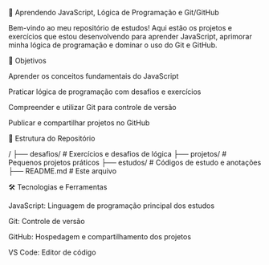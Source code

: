 🚀 Aprendendo JavaScript, Lógica de Programação e Git/GitHub

Bem-vindo ao meu repositório de estudos! Aqui estão os projetos e exercícios que estou desenvolvendo para aprender JavaScript, aprimorar minha lógica de programação e dominar o uso do Git e GitHub.

📌 Objetivos

Aprender os conceitos fundamentais do JavaScript

Praticar lógica de programação com desafios e exercícios

Compreender e utilizar Git para controle de versão

Publicar e compartilhar projetos no GitHub

📂 Estrutura do Repositório

/
├── desafios/            # Exercícios e desafios de lógica
├── projetos/            # Pequenos projetos práticos
├── estudos/             # Códigos de estudo e anotações
├── README.md            # Este arquivo

🛠 Tecnologias e Ferramentas

JavaScript: Linguagem de programação principal dos estudos

Git: Controle de versão

GitHub: Hospedagem e compartilhamento dos projetos

VS Code: Editor de código
